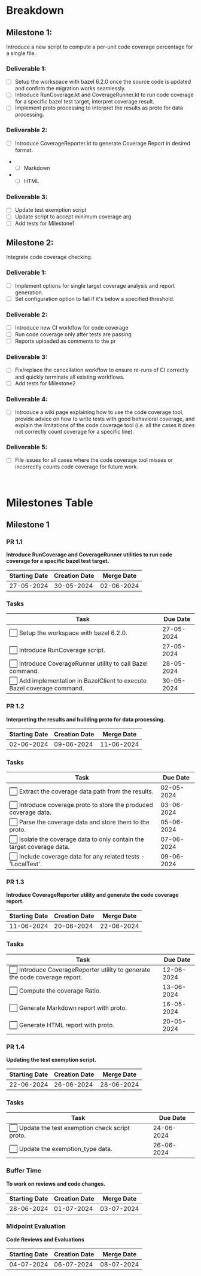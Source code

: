 # Breakdown

## Milestone 1: 
Introduce a new script to compute a per-unit code coverage percentage for a single file.
 ### Deliverable 1:
  - [ ] Setup the workspace with bazel 6.2.0 once the source code is updated and confirm the migration works seamlessly.
  - [ ] Introduce RunCoverage.kt and CoverageRunner.kt to run code coverage for a specific bazel test target, interpret coverage result.
  - [ ] Implement proto processing to interpret the results as proto for data processing.
 
 ### Deliverable 2:
  - [ ] Introduce CoverageReporter.kt to generate Coverage Report in desired format.
  - - [ ] Markdown
  - - [ ] HTML
   
### Deliverable 3:
  - [ ] Update test exemption script
  - [ ] Update script to accept minimum coverage arg
  - [ ] Add tests for Milestone1

## Milestone 2: 
 Integrate code coverage checking.
 ### Deliverable 1:
  - [ ] Implement options for single target coverage analysis and report generation.
  - [ ] Set configuration option to fail if it's below a specified threshold.
 
 ### Deliverable 2:
  - [ ] Introduce new CI workflow for code coverage
  - [ ] Run code coverage only after tests are passing
  - [ ] Reports uploaded as comments to the pr
   
 ### Deliverable 3:
  - [ ] Fix/replace the cancellation workflow to ensure re-runs of CI correctly and quickly terminate all existing workflows.
  - [ ] Add tests for Milestone2 

 ### Deliverable 4:
  - [ ] Introduce a wiki page explaining how to use the code coverage tool, provide advice on how to write tests with good behavioral coverage, and explain the limitations of the code coverage tool (i.e. all the cases it does not correctly count coverage for a specific line).

 ### Deliverable 5:
  - [ ] File issues for all cases where the code coverage tool misses or incorrectly counts code coverage for future work.

<br>

# Milestones Table

## Milestone 1

### PR 1.1
**Introduce RunCoverage and CoverageRunner utilities to run code coverage for a specific bazel test target.**

| Starting Date | Creation Date | Merge Date |
| ------------- | ------------- | ---------- |
| 27-05-2024    | 30-05-2024    | 02-06-2024 |

### Tasks

| Task | Due Date |
| ---- | -------- |
| ⬜ Setup the workspace with bazel 6.2.0. | 27-05-2024 |
| ⬜ Introduce RunCoverage script. | 27-05-2024 |
| ⬜ Introduce CoverageRunner utility to call Bazel command. | 28-05-2024 |
| ⬜ Add implementation in BazelClient to execute Bazel coverage command. | 30-05-2024 |

### PR 1.2
**Interpreting the results and building proto for data processing.**

| Starting Date | Creation Date | Merge Date |
| ------------- | ------------- | ---------- |
| 02-06-2024    | 09-06-2024    | 11-06-2024 |

### Tasks

| Task | Due Date |
| ---- | -------- |
| ⬜ Extract the coverage data path from the results. | 02-05-2024 |
| ⬜ Introduce coverage.proto to store the produced coverage data. | 03-06-2024 |
| ⬜ Parse the coverage data and store them to the proto. | 05-06-2024 |
| ⬜ Isolate the coverage data to only contain the target coverage data. | 07-06-2024 |
| ⬜ Include coverage data for any related tests - 'LocalTest'. | 09-06-2024 |

### PR 1.3
**Introduce CoverageReporter utility and generate the code coverage report.**

| Starting Date | Creation Date | Merge Date |
| ------------- | ------------- | ---------- |
| 11-06-2024    | 20-06-2024    | 22-06-2024 |

### Tasks

| Task | Due Date |
| ---- | -------- |
| ⬜ Introduce CoverageReporter utility to generate the code coverage report. | 12-06-2024 |
| ⬜ Compute the coverage Ratio. | 13-06-2024 |
| ⬜ Generate Markdown report with proto. | 16-05-2024 |
| ⬜ Generate HTML report with proto. | 20-05-2024 |

### PR 1.4
**Updating the test exemption script.**

| Starting Date | Creation Date | Merge Date |
| ------------- | ------------- | ---------- |
| 22-06-2024    | 26-06-2024    | 28-06-2024 |

### Tasks

| Task | Due Date |
| ---- | -------- |
| ⬜ Update the test exemption check script proto. | 24-06-2024 |
| ⬜ Update the exemption_type data. | 26-06-2024 |

### Buffer Time
**To work on reviews and code changes.**

| Starting Date | Creation Date | Merge Date |
| ------------- | ------------- | ---------- |
| 28-06-2024    | 01-07-2024    | 03-07-2024 |

### Midpoint Evaluation
**Code Reviews and Evaluations**

| Starting Date | Creation Date | Merge Date |
| ------------- | ------------- | ---------- |
| 04-07-2024    | 06-07-2024    | 08-07-2024 |
